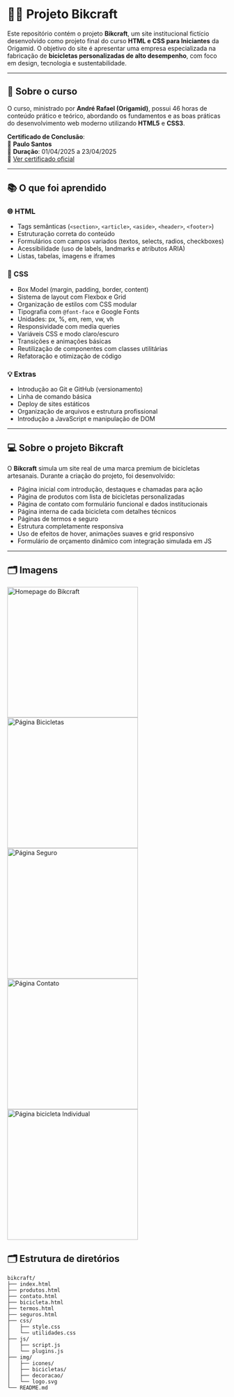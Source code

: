 # 🚴‍♂️ Projeto Bikcraft

Este repositório contém o projeto **Bikcraft**, um site institucional fictício desenvolvido como projeto final do curso **HTML e CSS para Iniciantes** da Origamid. O objetivo do site é apresentar uma empresa especializada na fabricação de **bicicletas personalizadas de alto desempenho**, com foco em design, tecnologia e sustentabilidade.

---

## 🧠 Sobre o curso

O curso, ministrado por **André Rafael (Origamid)**, possui 46 horas de conteúdo prático e teórico, abordando os fundamentos e as boas práticas do desenvolvimento web moderno utilizando **HTML5** e **CSS3**.  

**Certificado de Conclusão**:  
👤 **Paulo Santos**  
📆 **Duração**: 01/04/2025 a 23/04/2025  
📄 [Ver certificado oficial](https://www.origamid.com/certificate/d81f93bb)

---

## 📚 O que foi aprendido

### 🌐 HTML
- Tags semânticas (`<section>`, `<article>`, `<aside>`, `<header>`, `<footer>`)
- Estruturação correta do conteúdo
- Formulários com campos variados (textos, selects, radios, checkboxes)
- Acessibilidade (uso de labels, landmarks e atributos ARIA)
- Listas, tabelas, imagens e iframes

### 🎨 CSS
- Box Model (margin, padding, border, content)
- Sistema de layout com Flexbox e Grid
- Organização de estilos com CSS modular
- Tipografia com `@font-face` e Google Fonts
- Unidades: px, %, em, rem, vw, vh
- Responsividade com media queries
- Variáveis CSS e modo claro/escuro
- Transições e animações básicas
- Reutilização de componentes com classes utilitárias
- Refatoração e otimização de código

### 💡 Extras
- Introdução ao Git e GitHub (versionamento)
- Linha de comando básica
- Deploy de sites estáticos
- Organização de arquivos e estrutura profissional
- Introdução a JavaScript e manipulação de DOM

---

## 💻 Sobre o projeto Bikcraft

O **Bikcraft** simula um site real de uma marca premium de bicicletas artesanais. Durante a criação do projeto, foi desenvolvido:

- Página inicial com introdução, destaques e chamadas para ação
- Página de produtos com lista de bicicletas personalizadas
- Página de contato com formulário funcional e dados institucionais
- Página interna de cada bicicleta com detalhes técnicos
- Páginas de termos e seguro
- Estrutura completamente responsiva
- Uso de efeitos de hover, animações suaves e grid responsivo
- Formulário de orçamento dinâmico com integração simulada em JS

---

## 🗂️ Imagens
<p aling="center" display="flex" flex-wrap="wrap">
  <img src="https://github.com/paulo-santos-tech/Bikcraft/blob/main/Home.jpeg" width="300" alt="Homepage do Bikcraft">
  <img src="https://github.com/paulo-santos-tech/Bikcraft/blob/main/Bicicletas.jpeg" width="300" alt="Página Bicicletas">
  <img src="https://github.com/paulo-santos-tech/Bikcraft/blob/main/Seguro.jpeg" width="300" alt="Página Seguro">
  <img src="https://github.com/paulo-santos-tech/Bikcraft/blob/main/Contato.jpeg" width="300" alt="Página Contato">
  <img src="https://github.com/paulo-santos-tech/Bikcraft/blob/main/Bicicleta%20Individual.jpeg" width="300" alt="Página bicicleta Individual">
</p>

## 🗂️ Estrutura de diretórios

```plaintext
bikcraft/
├── index.html
├── produtos.html
├── contato.html
├── bicicleta.html
├── termos.html
├── seguros.html
├── css/
│   ├── style.css
│   └── utilidades.css
├── js/
│   ├── script.js
│   └── plugins.js
├── img/
│   ├── icones/
│   ├── bicicletas/
│   ├── decoracao/
│   └── logo.svg
└── README.md
